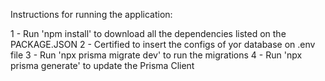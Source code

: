 Instructions for running the application:

1 - Run 'npm install' to download all the dependencies listed on the PACKAGE.JSON
2 - Certified to insert the configs of yor database on .env file
3 - Run 'npx prisma migrate dev' to run the migrations
4 - Run 'npx prisma generate' to update the Prisma Client
